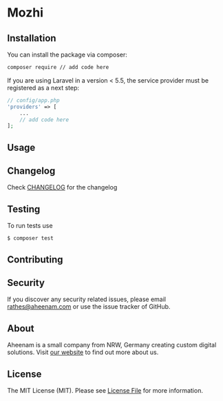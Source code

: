Mozhi
===

Installation
---
You can install the package via composer:

```bash
composer require // add code here
```

If you are using Laravel in a version < 5.5, the service provider must be registered as a next step:

```php
// config/app.php
'providers' => [
    ...
    // add code here
];
```

Usage
---


Changelog
---
Check [CHANGELOG](CHANGELOG.md) for the changelog

Testing
---
To run tests use

    $ composer test

Contributing
---


Security
---
If you discover any security related issues, please email rathes@aheenam.com or use the issue tracker of GitHub.

About
---
Aheenam is a small company from NRW, Germany creating custom digital solutions. Visit [our website](https://aheenam.com)
to find out more about us.

License
---
The MIT License (MIT). Please see [License File](https://github.com/Aheenam/laravel-translatable/blob/master/LICENSE)
for more information.